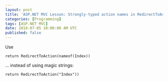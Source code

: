```yaml
---
layout: post
title: 'ASP.NET MVC Lesson: Strongly-typed action names in RedirectToAction() method'
categories: [Programming]
tags: [ASP.NET MVC]
date: 2018-07-05 10:00:00 AM UTC
published: false
---
```


<!-- July 5, 2018 06:00:00 PM Philippine Time -->

Use

```
return RedirectToAction(nameof(Index))
```

... instead of using magic strings:

```
return RedirectToAction("Index"))
```


<!--more-->
